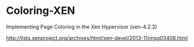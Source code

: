 # Coloring-XEN
Implementing Page Coloring in the Xen Hypervisor (xen-4.2.3)

http://lists.xenproject.org/archives/html/xen-devel/2013-11/msg03408.html
